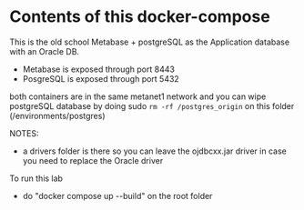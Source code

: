 Contents of this docker-compose
===============================


This is the old school Metabase + postgreSQL as the Application database with an Oracle DB.

- Metabase is exposed through port 8443
- PosgreSQL is exposed through port 5432

both containers are in the same metanet1 network and you can wipe postgreSQL database by doing sudo `rm -rf /postgres_origin` on this folder (/environments/postgres)

NOTES:
- a drivers folder is there so you can leave the ojdbcxx.jar driver in case you need to replace the Oracle driver


To run this lab
- do "docker compose up --build" on the root folder